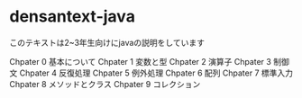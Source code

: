 # densantext-java
このテキストは2~3年生向けにjavaの説明をしています

Chpater 0 基本について
Chpater 1 変数と型
Chpater 2 演算子
Chpater 3 制御文
Chpater 4 反復処理
Chpater 5 例外処理
Chpater 6 配列
Chpater 7 標準入力
Chpater 8 メソッドとクラス
Chpater 9 コレクション

